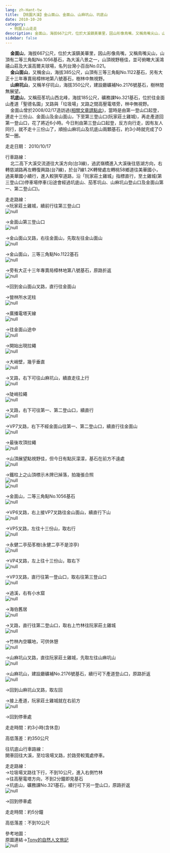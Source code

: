 ```yaml
---
lang: zh-Hant-tw
title: 【桃園大溪】金山面山、金面山、山麻坑山、坑底山
date: 2010-10-20
category: 
  - 桃園上山走走
description: 金面山，海拔667公尺，位於大溪鎮美華里，因山形像鳥嘴，又稱鳥嘴尖山，山頂有二等三角點No.1056基石，為大溪八景之一，山頂視野極佳，並可俯瞰大溪鴻禧山莊及大溪高爾夫球場，名列台灣小百岳No.021。 金山面山，又稱金山，海拔385公尺，山頂有三等三角點No.1122基石，另有大正十三年專賣局樟林地第八號基石，樹林中無視野。 山麻坑山，又稱羊仔坑山，海拔350公尺，建設廳礦補No.2176號基石，樹林間無展望。 坑底山，又稱茄苳坑山西北峰，海拔185公尺，礦務課No.321基石，位於往金面山產道「聖德名園」叉路與「垃圾場」叉路之間高壓電塔旁，林中無視野。 金面山曾於2008/02/17造訪過([相關文章請點此](http://blog.xuite.net/shiun101/1013399/23625843))，當時是由第一登山口起登，連走十三份山、金面山及金山面山，下至第三登山口(阮家莊土雞城)，再走產道回第一登山口，花了將近6小時。今日則由第三登山口起登，反方向行走，因有友人同行，就不走十三份山了，順撿山麻坑山及坑底山兩顆基石，約3小時就完成了O型一圈。
sidebar: false
---
```


    **金面山**，海拔667公尺，位於大溪鎮美華里，因山形像鳥嘴，又稱鳥嘴尖山，山頂有二等三角點No.1056基石，為大溪八景之一，山頂視野極佳，並可俯瞰大溪鴻禧山莊及大溪高爾夫球場，名列台灣小百岳No.021。  
    **金山面山**，又稱金山，海拔385公尺，山頂有三等三角點No.1122基石，另有大正十三年專賣局樟林地第八號基石，樹林中無視野。  
    **山麻坑山**，又稱羊仔坑山，海拔350公尺，建設廳礦補No.2176號基石，樹林間無展望。  
    **坑底山**，又稱茄苳坑山西北峰，海拔185公尺，礦務課No.321基石，位於往金面山產道「聖德名園」叉路與「垃圾場」叉路之間高壓電塔旁，林中無視野。  
    金面山曾於2008/02/17造訪過([相關文章請點此](http://blog.xuite.net/shiun101/1013399/23625843))，當時是由第一登山口起登，連走十三份山、金面山及金山面山，下至第三登山口(阮家莊土雞城)，再走產道回第一登山口，花了將近6小時。今日則由第三登山口起登，反方向行走，因有友人同行，就不走十三份山了，順撿山麻坑山及坑底山兩顆基石，約3小時就完成了O型一圈。

走走日期： 2010/10/17

行車路線：  
    北二高下大溪交流道往大溪方向(台3線)，過武嶺橋進入大溪後往慈湖方向，右轉慈湖路再左轉復興路(台7線)，於台7線1.2K轉彎處左轉桃58鄉道往美華國小，過美華國小續行，進入較狹窄道路，沿「阮家莊土雞城」指標直行，至土雞城(第三登山口)停車場停車(沿途會經過坑底山、茄苳坑山、山麻坑山登山口及金面山第一、第二登山口)。

走走路線：  
→阮家莊土雞城，續前行往第三登山口  
![null](image/167346105_l.jpg)

→金面山第三登山口  
![null](image/167346114_l.jpg)

→金山面山叉路，右往金面山，先取左往金山面山  
![null](image/167346127_l.jpg)

→金山面山，三等三角點No.1122基石  
![null](image/167346142_l.jpg)

→旁有大正十三年專賣局樟林地第八號基石，原路折返  
![null](image/167346157_l.jpg)

→回到金山面山叉路，直行往金面山  
  
→營林所水泥柱  
![null](image/167346169_l.jpg)

→廣播電塔天線  
![null](image/167346178_l.jpg)

→往金面山途中  
![null](image/167346185_l.jpg)

→開始出現拉繩  
![null](image/167346191_l.jpg)

→大峭壁，幾乎垂直  
![null](image/167346198_l.jpg)

→叉路，右下可往山麻坑山，續直走往上行  
![null](image/167346201_l.jpg)

→陡峭拉繩  
![null](image/167346204_l.jpg)

→叉路，右下可往第一、第二登山口，續直行  
![null](image/167346209_l.jpg)

→VP7叉路，右下不經金面山往第一、第二登山口，續直行往金面山  
![null](image/167346210_l.jpg)

→最後攻頂拉繩  
![null](image/167346215_l.jpg)

→山頂展望點視野佳，但今日有點灰濛濛，基石在前方不遠處  
![null](image/167346220_l.jpg)

→鐵柱上之山頂標示木牌已掉落，拍幾張合照  
![null](image/167346227_l.jpg)  
![null](image/167529700_l.jpg)

→金面山，二等三角點No.1056基石  
![null](image/167346233_l.jpg)

→VP6叉路，右上接VP7叉路往金山面山，續直行下山  
![null](image/167346240_l.jpg)

→VP5叉路，左往十三份山，取右行  
![null](image/167346244_l.jpg)

→永健二亭茄苳樹(永健二亭不是涼亭)  
![null](image/167346251_l.jpg)

→VP4叉路，左上往十三份山，取右下  
![null](image/167346263_l.jpg)

→VP3叉路，直行往第一登山口，取右往第三登山口  
![null](image/167346265_l.jpg)

→過溪，右有小水窟  
![null](image/167346268_l.jpg)

→海伯舊居  
![null](image/167346271_l.jpg)

→叉路，直行往第二登山口，取右上竹林往阮家莊土雞城  
![null](image/167346274_l.jpg)

→竹林內空曠地，可供休憩  
![null](image/167346276_l.jpg)

→山麻坑山叉路，直往阮家莊土雞城，先取左往山麻坑山  
![null](image/167346279_l.jpg)

→山麻坑山，建設廳礦補No.2176號基石，續行可下產道登山口，原路折返  
![null](image/167346284_l.jpg)

→回到山麻坑山叉路，取左回  
  
→接上產道，阮家莊土雞城就在右前方  
![null](image/167346288_l.jpg)

→回到停車處

走走時間：約3小時(含休息)

高低落差：約350公尺

往坑底山行車路線：  
開車回往大溪，至垃圾場叉路，於路旁較寬處停車。

走走路線：  
→垃圾場叉路往下行，不到10公尺，進入右側竹林  
→往高壓電塔方向，不到2分鐘即見基石  
→坑底山，礦務課No.321基石，續行可下另一登山口，原路折返  
![null](image/167346093_l.jpg)

→回到停車處

走走時間：約5分鐘

高低落差：不到10公尺

參考地圖：  
原圖連結→[Tony的自然人文旅記](http://www.tonyhuang39.com/tony0367.html)  
![null](image/167346534_l.jpg)